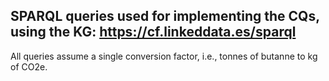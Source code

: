 ## SPARQL queries used for implementing the CQs, using the KG: https://cf.linkeddata.es/sparql

All queries assume a single conversion factor, i.e., tonnes of butanne to kg of CO2e.
